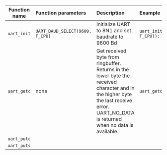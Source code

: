 | **Function name** | **Function parameters** | **Description** | **Example** |
|:-:|:--|:--|:--|
| `uart_init` | `UART_BAUD_SELECT(9600, F_CPU)` | Initialize UART to 8N1 and set baudrate to 9600 Bd | `uart_init(UART_BAUD_SELECT(9600, F_CPU));` |
| `uart_getc` | none | Get received byte from ringbuffer. <br /> Returns in the lower byte the received character and in the higher byte the last receive error. UART_NO_DATA is returned when no data is available. | `uart_getc();` |
| `uart_putc` |  |  |  |
| `uart_puts` |  |  |  |
<br />
